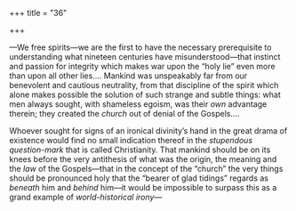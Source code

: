 +++
title = "36"

+++

—We free spirits—we are the first to have the necessary prerequisite to understanding what nineteen centuries have misunderstood—that instinct and passion for integrity which makes war upon the “holy lie” even more than upon all other lies.... Mankind was unspeakably far from our benevolent and cautious neutrality, from that discipline of the spirit which alone makes possible the solution of such strange and subtle things: what men always sought, with shameless egoism, was their *own* advantage therein; they created the *church* out of denial of the Gospels....

Whoever sought for signs of an ironical divinity’s hand in the great drama of existence would find no small indication thereof in the *stupendous question-mark* that is called Christianity. That mankind should be on its knees before the very antithesis of what was the origin, the meaning and the *law* of the Gospels—that in the concept of the “church” the very things should be pronounced holy that the “bearer of glad tidings” regards as *beneath* him and *behind* him—it would be impossible to surpass this as a grand example of *world-historical irony*—
